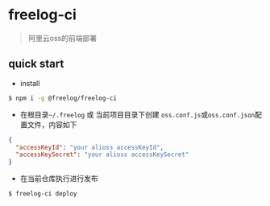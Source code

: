# freelog-ci
> 阿里云oss的前端部署

## quick start
- install
```sh
$ npm i -g @freelog/freelog-ci
```

- 在根目录``~/.freelog`` 或 当前项目目录下创建 ``oss.conf.js``或``oss.conf.json``配置文件，内容如下

```json
{
  "accessKeyId": "your alioss accessKeyId",
  "accessKeySecret": "your alioss accessKeySecret"
}
```

- 在当前仓库执行进行发布
```sh
$ freelog-ci deploy
```
